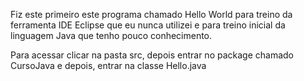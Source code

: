 Fiz este primeiro este programa chamado Hello World para treino da ferramenta IDE Eclipse que eu nunca utilizei e para treino inicial da linguagem Java que tenho pouco conhecimento.

Para acessar clicar na pasta src, depois entrar no package chamado CursoJava e depois, entrar na classe Hello.java
